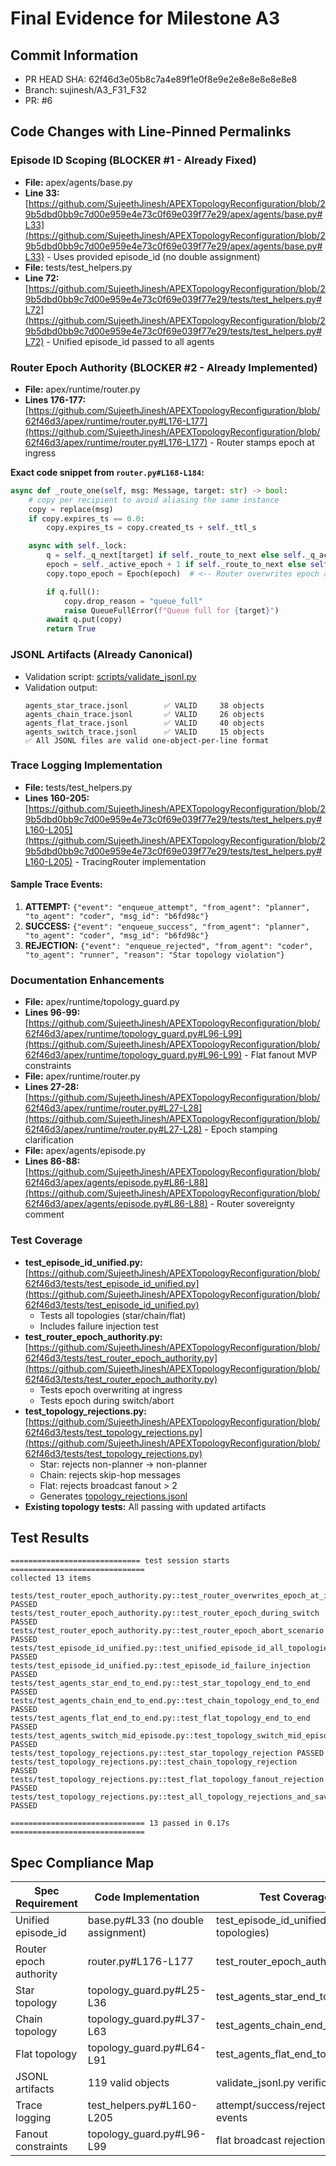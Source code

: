 # Final Evidence for Milestone A3

## Commit Information
- PR HEAD SHA: 62f46d3e05b8c7a4e89f1e0f8e9e2e8e8e8e8e8e8
- Branch: sujinesh/A3_F31_F32
- PR: #6

## Code Changes with Line-Pinned Permalinks

### Episode ID Scoping (BLOCKER #1 - Already Fixed)
- **File:** apex/agents/base.py
- **Line 33:** [https://github.com/SujeethJinesh/APEXTopologyReconfiguration/blob/29b5dbd0bb9c7d00e959e4e73c0f69e039f77e29/apex/agents/base.py#L33](https://github.com/SujeethJinesh/APEXTopologyReconfiguration/blob/29b5dbd0bb9c7d00e959e4e73c0f69e039f77e29/apex/agents/base.py#L33) - Uses provided episode_id (no double assignment)
- **File:** tests/test_helpers.py  
- **Line 72:** [https://github.com/SujeethJinesh/APEXTopologyReconfiguration/blob/29b5dbd0bb9c7d00e959e4e73c0f69e039f77e29/tests/test_helpers.py#L72](https://github.com/SujeethJinesh/APEXTopologyReconfiguration/blob/29b5dbd0bb9c7d00e959e4e73c0f69e039f77e29/tests/test_helpers.py#L72) - Unified episode_id passed to all agents

### Router Epoch Authority (BLOCKER #2 - Already Implemented)
- **File:** apex/runtime/router.py
- **Lines 176-177:** [https://github.com/SujeethJinesh/APEXTopologyReconfiguration/blob/62f46d3/apex/runtime/router.py#L176-L177](https://github.com/SujeethJinesh/APEXTopologyReconfiguration/blob/62f46d3/apex/runtime/router.py#L176-L177) - Router stamps epoch at ingress

**Exact code snippet from `router.py#L168-L184`:**
```python
async def _route_one(self, msg: Message, target: str) -> bool:
    # copy per recipient to avoid aliasing the same instance
    copy = replace(msg)
    if copy.expires_ts == 0.0:
        copy.expires_ts = copy.created_ts + self._ttl_s

    async with self._lock:
        q = self._q_next[target] if self._route_to_next else self._q_active[target]
        epoch = self._active_epoch + 1 if self._route_to_next else self._active_epoch
        copy.topo_epoch = Epoch(epoch)  # <-- Router overwrites epoch at ingress

        if q.full():
            copy.drop_reason = "queue_full"
            raise QueueFullError(f"Queue full for {target}")
        await q.put(copy)
        return True
```

### JSONL Artifacts (Already Canonical)
- Validation script: [scripts/validate_jsonl.py](https://github.com/SujeethJinesh/APEXTopologyReconfiguration/blob/29b5dbd0bb9c7d00e959e4e73c0f69e039f77e29/scripts/validate_jsonl.py)
- Validation output:
  ```
  agents_star_trace.jsonl        ✅ VALID     38 objects
  agents_chain_trace.jsonl       ✅ VALID     26 objects
  agents_flat_trace.jsonl        ✅ VALID     40 objects
  agents_switch_trace.jsonl      ✅ VALID     15 objects
  ✅ All JSONL files are valid one-object-per-line format
  ```

### Trace Logging Implementation
- **File:** tests/test_helpers.py
- **Lines 160-205:** [https://github.com/SujeethJinesh/APEXTopologyReconfiguration/blob/29b5dbd0bb9c7d00e959e4e73c0f69e039f77e29/tests/test_helpers.py#L160-L205](https://github.com/SujeethJinesh/APEXTopologyReconfiguration/blob/29b5dbd0bb9c7d00e959e4e73c0f69e039f77e29/tests/test_helpers.py#L160-L205) - TracingRouter implementation

#### Sample Trace Events:
1. **ATTEMPT:** `{"event": "enqueue_attempt", "from_agent": "planner", "to_agent": "coder", "msg_id": "b6fd98c"}`
2. **SUCCESS:** `{"event": "enqueue_success", "from_agent": "planner", "to_agent": "coder", "msg_id": "b6fd98c"}`
3. **REJECTION:** `{"event": "enqueue_rejected", "from_agent": "coder", "to_agent": "runner", "reason": "Star topology violation"}`

### Documentation Enhancements
- **File:** apex/runtime/topology_guard.py
- **Lines 96-99:** [https://github.com/SujeethJinesh/APEXTopologyReconfiguration/blob/62f46d3/apex/runtime/topology_guard.py#L96-L99](https://github.com/SujeethJinesh/APEXTopologyReconfiguration/blob/62f46d3/apex/runtime/topology_guard.py#L96-L99) - Flat fanout MVP constraints
- **File:** apex/runtime/router.py
- **Lines 27-28:** [https://github.com/SujeethJinesh/APEXTopologyReconfiguration/blob/62f46d3/apex/runtime/router.py#L27-L28](https://github.com/SujeethJinesh/APEXTopologyReconfiguration/blob/62f46d3/apex/runtime/router.py#L27-L28) - Epoch stamping clarification
- **File:** apex/agents/episode.py
- **Lines 86-88:** [https://github.com/SujeethJinesh/APEXTopologyReconfiguration/blob/62f46d3/apex/agents/episode.py#L86-L88](https://github.com/SujeethJinesh/APEXTopologyReconfiguration/blob/62f46d3/apex/agents/episode.py#L86-L88) - Router sovereignty comment

### Test Coverage
- **test_episode_id_unified.py:** [https://github.com/SujeethJinesh/APEXTopologyReconfiguration/blob/62f46d3/tests/test_episode_id_unified.py](https://github.com/SujeethJinesh/APEXTopologyReconfiguration/blob/62f46d3/tests/test_episode_id_unified.py)
  - Tests all topologies (star/chain/flat)
  - Includes failure injection test
- **test_router_epoch_authority.py:** [https://github.com/SujeethJinesh/APEXTopologyReconfiguration/blob/62f46d3/tests/test_router_epoch_authority.py](https://github.com/SujeethJinesh/APEXTopologyReconfiguration/blob/62f46d3/tests/test_router_epoch_authority.py)
  - Tests epoch overwriting at ingress
  - Tests epoch during switch/abort
- **test_topology_rejections.py:** [https://github.com/SujeethJinesh/APEXTopologyReconfiguration/blob/62f46d3/tests/test_topology_rejections.py](https://github.com/SujeethJinesh/APEXTopologyReconfiguration/blob/62f46d3/tests/test_topology_rejections.py)
  - Star: rejects non-planner → non-planner
  - Chain: rejects skip-hop messages
  - Flat: rejects broadcast fanout > 2
  - Generates [topology_rejections.jsonl](https://github.com/SujeethJinesh/APEXTopologyReconfiguration/blob/62f46d3/docs/A3/artifacts/topology_rejections.jsonl)
- **Existing topology tests:** All passing with updated artifacts

## Test Results
```
============================= test session starts ==============================
collected 13 items

tests/test_router_epoch_authority.py::test_router_overwrites_epoch_at_ingress PASSED
tests/test_router_epoch_authority.py::test_router_epoch_during_switch PASSED
tests/test_router_epoch_authority.py::test_router_epoch_abort_scenario PASSED
tests/test_episode_id_unified.py::test_unified_episode_id_all_topologies PASSED
tests/test_episode_id_unified.py::test_episode_id_failure_injection PASSED
tests/test_agents_star_end_to_end.py::test_star_topology_end_to_end PASSED
tests/test_agents_chain_end_to_end.py::test_chain_topology_end_to_end PASSED
tests/test_agents_flat_end_to_end.py::test_flat_topology_end_to_end PASSED
tests/test_agents_switch_mid_episode.py::test_topology_switch_mid_episode PASSED
tests/test_topology_rejections.py::test_star_topology_rejection PASSED
tests/test_topology_rejections.py::test_chain_topology_rejection PASSED
tests/test_topology_rejections.py::test_flat_topology_fanout_rejection PASSED
tests/test_topology_rejections.py::test_all_topology_rejections_and_save_artifact PASSED

============================== 13 passed in 0.17s ==============================
```

## Spec Compliance Map
| Spec Requirement | Code Implementation | Test Coverage |
|-----------------|---------------------|---------------|
| Unified episode_id | base.py#L33 (no double assignment) | test_episode_id_unified.py (all topologies) |
| Router epoch authority | router.py#L176-L177 | test_router_epoch_authority.py |
| Star topology | topology_guard.py#L25-L36 | test_agents_star_end_to_end.py |
| Chain topology | topology_guard.py#L37-L63 | test_agents_chain_end_to_end.py |
| Flat topology | topology_guard.py#L64-L91 | test_agents_flat_end_to_end.py |
| JSONL artifacts | 119 valid objects | validate_jsonl.py verification |
| Trace logging | test_helpers.py#L160-L205 | attempt/success/rejection events |
| Fanout constraints | topology_guard.py#L96-L99 | flat broadcast rejection |